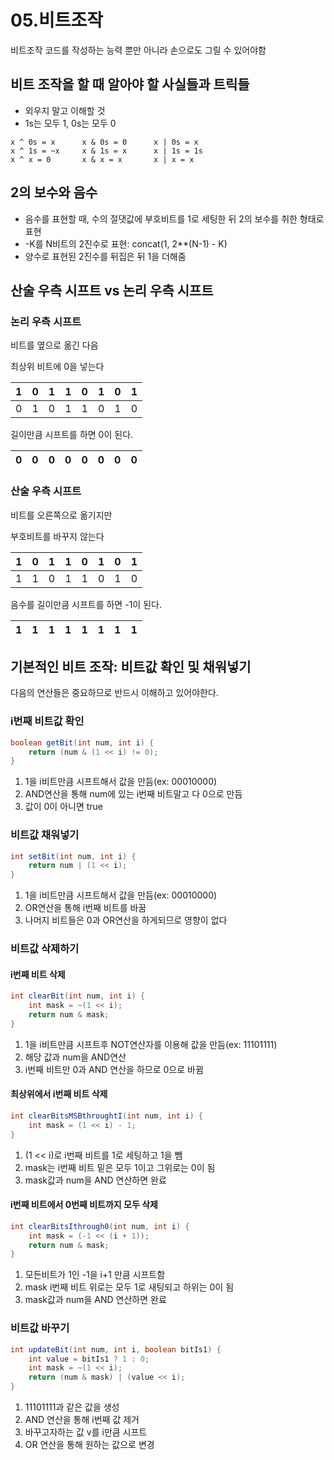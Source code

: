 # 05.비트조작
비트조작 코드를 작성하는 능력 뿐만 아니라 손으로도 그릴 수 있어야함

## 비트 조작을 할 때 알아야 할 사실들과 트릭들
- 외우지 말고 이해할 것
- 1s는 모두 1, 0s는 모두 0

```
x ^ 0s = x      x & 0s = 0      x | 0s = x
x ^ 1s = ~x     x & 1s = x      x | 1s = 1s
x ^ x = 0       x & x = x       x | x = x
```
## 2의 보수와 음수
- 음수를 표현할 때, 수의 절댓값에 부호비트를 1로 세팅한 뒤 2의 보수를 취한 형태로 표현
- -K를 N비트의 2진수로 표현: concat(1, 2**(N-1) - K)
- 양수로 표현된 2진수를 뒤집은 뒤 1을 더해줌

## 산술 우측 시프트 vs 논리 우측 시프트
### 논리 우측 시프트
비트를 옆으로 옮긴 다음

최상위 비트에 0을 넣는다

1|0|1|1|0|1|0|1
-|-|-|-|-|-|-|-
0|1|0|1|1|0|1|0

길이만큼 시프트를 하면 0이 된다.

0|0|0|0|0|0|0|0
-|-|-|-|-|-|-|-

### 산술 우측 시프트

비트를 오른쪽으로 옮기지만

부호비트를 바꾸지 않는다

1|0|1|1|0|1|0|1
-|-|-|-|-|-|-|-
1|1|0|1|1|0|1|0

음수를 길이만큼 시프트를 하면 -1이 된다.

1|1|1|1|1|1|1|1
-|-|-|-|-|-|-|-

## 기본적인 비트 조작: 비트값 확인 및 채워넣기

다음의 연산들은 중요하므로 반드시 이해하고 있어야한다.

### i번째 비트값 확인

```java
boolean getBit(int num, int i) {
    return (num & (1 << i) != 0);
}
```
1. 1을 i비트만큼 시프트해서 값을 만듬(ex: 00010000)
2. AND연산을 통해 num에 있는 i번째 비트말고 다 0으로 만듬
3. 값이 0이 아니면 true

### 비트값 채워넣기
```java
int setBit(int num, int i) {
    return num | (1 << i);
}
```
1. 1을 i비트만큼 시프트해서 값을 만듬(ex: 00010000)
2. OR연산을 통해 i번째 비트를 바꿈
3. 나머지 비트들은 0과 OR연산을 하게되므로 영향이 없다

### 비트값 삭제하기
#### i번째 비트 삭제
```java
int clearBit(int num, int i) {
    int mask = ~(1 << i);
    return num & mask;
}
```
1. 1을 i비트만큼 시프트후 NOT연산자를 이용해 값을 만듬(ex: 11101111)
2. 해당 값과 num을 AND연산
3. i번째 비트만 0과 AND 연산을 하므로 0으로 바뀜

#### 최상위에서 i번째 비트 삭제
```java
int clearBitsMSBthroughtI(int num, int i) {
    int mask = (1 << i) - 1;
}
```
1. (1 << i)로 i번째 비트를 1로 세팅하고 1을 뺌
2. mask는 i번째 비트 밑은 모두 1이고 그위로는 0이 됨
3. mask값과 num을 AND 연산하면 완료

#### i번째 비트에서 0번째 비트까지 모두 삭제
```java
int clearBitsIthrough0(int num, int i) {
    int mask = (-1 << (i + 1));
    return num & mask;
}
```
1. 모든비트가 1인 -1을 i+1 만큼 시프트함
2. mask i번째 비트 위로는 모두 1로 새팅되고 하위는 0이 됨
3. mask값과 num을 AND 연산하면 완료

### 비트값 바꾸기
```java
int updateBit(int num, int i, boolean bitIs1) {
    int value = bitIs1 ? 1 : 0;
    int mask = ~(1 << i);
    return (num & mask) | (value << i);
}
```
1. 11101111과 같은 값을 생성
2. AND 연산을 통해 i번째 값 제거
3. 바꾸고자하는 값 v를 i만큼 시프트
4. OR 연산을 통해 원하는 값으로 변경